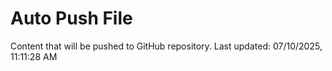 # Auto Push File

Content that will be pushed to GitHub repository.
Last updated: 07/10/2025, 11:11:28 AM